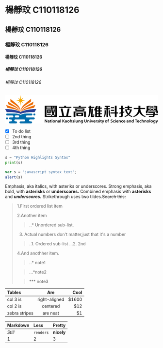 # 楊靜玟 C110118126
## 楊靜玟 C110118126
### 楊靜玟 C110118126
#### 楊靜玟 C110118126
##### 楊靜玟 C110118126
###### 楊靜玟 C110118126

![NKUST](NKUST.png "高科大")

- [x] To do list
- [ ] 2nd thing
- [ ] 3rd thing
- [ ] 4th thing

```python
s = "Python Highlights Syntax"
print(s)
```

```js
var s = "javascript syntax text";
alert(s)
```
Emphasis, aka italics, with asteriks or underscores.
Strong emphasis, aka bold, with **asterisks** or **underscores.**
Combined emphasis with **asterisks** and ***underscores.***
Strikethrough uses two tildes.~~Search this:~~

>1.First ordered list item
>
>2.Another item
>> ..* Unordered sub-list.
>3. Actual numbers don't matter,just that it's a number
>> ..1. Ordered sub-list
>> ...2. 2nd
>>
>
>4.And anothher item.
>> ..* note1
>
>> ...*note2
>
>> *** note3 


|Tables |Are |Cool |
|:------------|:-------------:|-----:|
|col 3 is     |right-aligned| $1600|
|col 2 is     |centered       |   $12|
|zebra stripes|are neat       |    $1|

|Markdown |Less |Pretty |
|:------------|:-------------|:-----|
|*Still*     |`renders`| **nicely**|
|1     |2     |   3|


